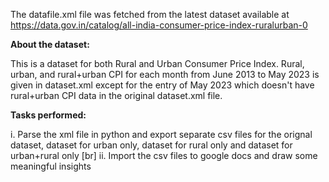 The datafile.xml file was fetched from the latest dataset available at https://data.gov.in/catalog/all-india-consumer-price-index-ruralurban-0

**About the dataset:**

This is a dataset for both Rural and Urban Consumer Price Index. Rural, urban, and rural+urban  CPI for each month from June 2013 to May 2023 is given in dataset.xml except for the entry of May 2023 which doesn't have rural+urban CPI data in the original dataset.xml file.

**Tasks performed:**

i. Parse the xml file in python and export separate csv files for the orignal dataset, dataset for urban only, dataset for rural only and dataset for urban+rural only
[br]
ii. Import the csv files to google docs and draw some meaningful insights
